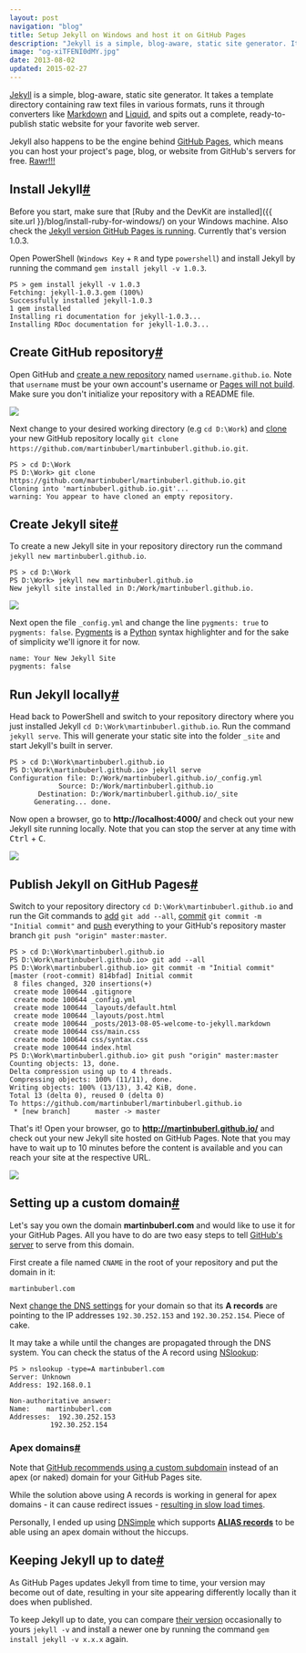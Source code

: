```yaml
---
layout: post
navigation: "blog"
title: Setup Jekyll on Windows and host it on GitHub Pages
description: "Jekyll is a simple, blog-aware, static site generator. It takes a template directory containing raw text files in various formats, runs it through converters like Markdown and Liquid, and spits out a complete, ready-to-publish static website for your favorite web server."
image: "og-xiTFENI0dMY.jpg"
date: 2013-08-02
updated: 2015-02-27
---
```


<a target="_blank" href="http://jekyllrb.com/">Jekyll</a> is a simple, blog-aware, static site generator. It takes a template directory containing raw text files in various formats, runs it through converters like <a target="_blank" href="http://daringfireball.net/projects/markdown/">Markdown</a> and <a target="_blank" href="http://wiki.shopify.com/Liquid">Liquid</a>, and spits out a complete, ready-to-publish static website for your favorite web server.

Jekyll also happens to be the engine behind <a target="_blank" href="http://pages.github.com/">GitHub Pages</a>, which means you can host your project's page, blog, or website from GitHub's servers for free. <a target="_blank" href="http://imgur.com/1ZOdv">Rawr!!!</a>

<h2 id="install-jekyll" class="has-permalink">Install Jekyll<a class="permalink" title="Permalink" href="#install-jekyll">#</a></h2>

Before you start, make sure that [Ruby and the DevKit are installed]({{ site.url }}/blog/install-ruby-for-windows/) on your Windows machine. Also check the <a target="_blank" href="https://help.github.com/articles/using-jekyll-with-pages#troubleshooting">Jekyll version GitHub Pages is running</a>. Currently that's version 1.0.3.

Open PowerShell (`Windows Key` + `R` and type `powershell`) and install Jekyll by running the command `gem install jekyll -v 1.0.3`.

```
PS > gem install jekyll -v 1.0.3
Fetching: jekyll-1.0.3.gem (100%)
Successfully installed jekyll-1.0.3
1 gem installed
Installing ri documentation for jekyll-1.0.3...
Installing RDoc documentation for jekyll-1.0.3...
```

<h2 id="create-github-repository" class="has-permalink">Create GitHub repository<a class="permalink" title="Permalink" href="#create-github-repository">#</a></h2>

Open GitHub and <a target="_blank" href="https://help.github.com/articles/creating-a-new-repository/">create a new repository</a> named `username.github.io`. Note that `username` must be your own account's username or <a target="_blank" href="https://help.github.com/articles/user-organization-and-project-pages">Pages will not build</a>. Make sure you don't initialize your repository with a README file.

<img src="{{ site.url }}/content/img/setup-jekyll-on-windows-and-host-it-on-github-pages-01.png" />

Next change to your desired working directory (e.g `cd D:\Work`) and <a target="_blank" href="http://gitref.org/creating/#clone">clone</a> your new GitHub repository locally `git clone https://github.com/martinbuberl/martinbuberl.github.io.git`.

```
PS > cd D:\Work
PS D:\Work> git clone https://github.com/martinbuberl/martinbuberl.github.io.git
Cloning into 'martinbuberl.github.io.git'...
warning: You appear to have cloned an empty repository.
```

<h2 id="create-jekyll-site" class="has-permalink">Create Jekyll site<a class="permalink" title="Permalink" href="#create-jekyll-site">#</a></h2>

To create a new Jekyll site in your repository directory run the command `jekyll new martinbuberl.github.io`.

```
PS > cd D:\Work
PS D:\Work> jekyll new martinbuberl.github.io
New jekyll site installed in D:/Work/martinbuberl.github.io.
```

<img src="{{ site.url }}/content/img/setup-jekyll-on-windows-and-host-it-on-github-pages-02.png" />

Next open the file `_config.yml` and change the line `pygments: true` to `pygments: false`. <a target="_blank" href="http://pygments.org/">Pygments</a> is a <a target="_blank" href="http://www.python.org/">Python</a> syntax highlighter and for the sake of simplicity we'll ignore it for now.

```
name: Your New Jekyll Site
pygments: false
```

<h2 id="run-jekyll-locally" class="has-permalink">Run Jekyll locally<a class="permalink" title="Permalink" href="#run-jekyll-locally">#</a></h2>

Head back to PowerShell and switch to your repository directory where you just installed Jekyll `cd D:\Work\martinbuberl.github.io`. Run the command `jekyll serve`. This will generate your static site into the folder `_site` and start Jekyll's built in server.

```
PS > cd D:\Work\martinbuberl.github.io
PS D:\Work\martinbuberl.github.io> jekyll serve
Configuration file: D:/Work/martinbuberl.github.io/_config.yml
            Source: D:/Work/martinbuberl.github.io
       Destination: D:/Work/martinbuberl.github.io/_site
      Generating... done.
```

Now open a browser, go to **http://<i></i>localhost:4000/** and check out your new Jekyll site running locally. Note that you can stop the server at any time with <kbd>Ctrl</kbd> + <kbd>C</kbd>.

<img src="{{ site.url }}/content/img/setup-jekyll-on-windows-and-host-it-on-github-pages-03.png" />

<h2 id="publish-jekyll-on-github-pages" class="has-permalink">Publish Jekyll on GitHub Pages<a class="permalink" title="Permalink" href="#publish-jekyll-on-github-pages">#</a></h2>

Switch to your repository directory `cd D:\Work\martinbuberl.github.io` and run the Git commands to <a target="_blank" href="http://gitref.org/basic/#add">add</a> `git add --all`, <a target="_blank" href="http://gitref.org/basic/#commit">commit</a> `git commit -m "Initial commit"` and <a target="_blank" href="http://gitref.org/remotes/#push">push</a> everything to your GitHub's repository master branch `git push "origin" master:master`.

```
PS > cd D:\Work\martinbuberl.github.io
PS D:\Work\martinbuberl.github.io> git add --all
PS D:\Work\martinbuberl.github.io> git commit -m "Initial commit"
[master (root-commit) 814bfad] Initial commit
 8 files changed, 320 insertions(+)
 create mode 100644 .gitignore
 create mode 100644 _config.yml
 create mode 100644 _layouts/default.html
 create mode 100644 _layouts/post.html
 create mode 100644 _posts/2013-08-05-welcome-to-jekyll.markdown
 create mode 100644 css/main.css
 create mode 100644 css/syntax.css
 create mode 100644 index.html
PS D:\Work\martinbuberl.github.io> git push "origin" master:master
Counting objects: 13, done.
Delta compression using up to 4 threads.
Compressing objects: 100% (11/11), done.
Writing objects: 100% (13/13), 3.42 KiB, done.
Total 13 (delta 0), reused 0 (delta 0)
To https://github.com/martinbuberl/martinbuberl.github.io
 * [new branch]      master -> master
```

That's it! Open your browser, go to **http://martinbuberl.github.io/** and check out your new Jekyll site hosted on GitHub Pages. Note that you may have to wait up to 10 minutes before the content is available and you can reach your site at the respective URL.

<img src="{{ site.url }}/content/img/setup-jekyll-on-windows-and-host-it-on-github-pages-04.png" />

<h2 id="setting-up-a-custom-domain" class="has-permalink">Setting up a custom domain<a class="permalink" title="Permalink" href="#setting-up-a-custom-domain">#</a></h2>

Let's say you own the domain **martinbuberl.com** and would like to use it for your GitHub Pages. All you have to do are two easy steps to tell <a target="_blank" href="https://help.github.com/articles/setting-up-a-custom-domain-with-pages">GitHub's server</a> to serve from this domain.

First create a file named `CNAME` in the root of your repository and put the domain in it:

```
martinbuberl.com
```

Next <a target="_blank" href="https://help.github.com/articles/setting-up-a-custom-domain-with-github-pages#step-2-configure-dns-records">change the DNS settings</a> for your domain so that its **A records** are pointing to the IP addresses `192.30.252.153` and `192.30.252.154`. Piece of cake.

It may take a while until the changes are propagated through the DNS system. You can check the status of the A record using <a target="_blank" href="http://support.microsoft.com/kb/200525">NSlookup</a>:

```
PS > nslookup -type=A martinbuberl.com
Server: Unknown
Address: 192.168.0.1

Non-authoritative answer:
Name:    martinbuberl.com
Addresses:  192.30.252.153
          192.30.252.154
```

<h3 id="apex-domains" class="has-permalink">Apex domains<a class="permalink" title="Permalink" href="#apex-domains">#</a></h3>

Note that <a target="_blank" href="https://help.github.com/articles/about-custom-domains-for-github-pages-sites#apex-domains">GitHub recommends using a custom subdomain</a> instead of an apex (or naked) domain for your GitHub Pages site.

While the solution above using A records is working in general for apex domains - it can cause redirect issues - <a target="_blank" href="https://news.ycombinator.com/item?id=7738293">resulting in slow load times</a>.

Personally, I ended up using <a target="_blank" class="affiliate" href="https://dnsimple.com/r/4e99a03af0e208">DNSimple</a> which supports <a target="_blank" href="https://help.github.com/articles/tips-for-configuring-an-a-record-with-your-dns-provider#configuring-an-alias-or-aname-record-with-your-dns-provider">**ALIAS records**</a> to be able using an apex domain without the hiccups.

<h2 id="keeping-jekyll-up-to-date" class="has-permalink">Keeping Jekyll up to date<a class="permalink" title="Permalink" href="#keeping-jekyll-up-to-date">#</a></h2>

As GitHub Pages updates Jekyll from time to time, your version may become out of date, resulting in your site appearing differently locally than it does when published.

To keep Jekyll up to date, you can compare <a target="_blank" href="https://pages.github.com/versions/">their version</a> occasionally to yours `jekyll -v` and install a newer one by running the command `gem install jekyll -v x.x.x` again.
